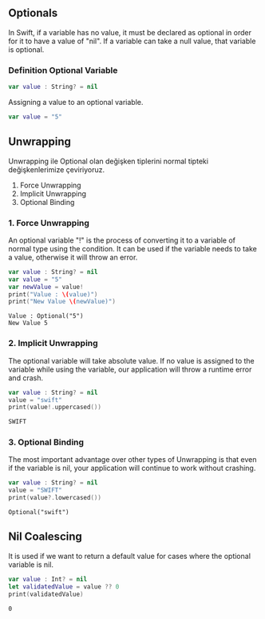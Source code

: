 ## Optionals
In Swift, if a variable has no value, it must be declared as optional in order for it to have a value of "nil". 
If a variable can take a null value, that variable is optional.

### Definition Optional Variable
```swift
var value : String? = nil
```
Assigning a value to an optional variable.
```swift
var value = "5"
```

## Unwrapping
Unwrapping ile Optional olan değişken tiplerini normal tipteki değişkenlerimize çeviriyoruz.
1. Force Unwrapping
2. Implicit Unwrapping
3. Optional Binding

### 1. Force Unwrapping
An optional variable "!" is the process of converting it to a variable of normal type using the condition. 
It can be used if the variable needs to take a value, otherwise it will throw an error.
```swift
var value : String? = nil
var value = "5"
var newValue = value!
print("Value : \(value)")
print("New Value \(newValue)")
```
```
Value : Optional("5")
New Value 5
```

### 2. Implicit Unwrapping
The optional variable will take absolute value.
If no value is assigned to the variable while using the variable, our application will throw a runtime error and crash.

```swift
var value : String? = nil
value = "swift"
print(value!.uppercased())
```
```swift
SWIFT
```

### 3. Optional Binding
The most important advantage over other types of Unwrapping is that even if the variable is nil, your application will continue to work without crashing.
```swift
var value : String? = nil
value = "SWIFT"
print(value?.lowercased())
```
```
Optional("swift")
```
## Nil Coalescing
It is used if we want to return a default value for cases where the optional variable is nil.
```swift
var value : Int? = nil
let validatedValue = value ?? 0
print(validatedValue)
```
```
0
```
